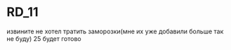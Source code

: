 # RD_11
извините не хотел тратить заморозки(мне их уже добавили больше так не буду) 25 будет готово
